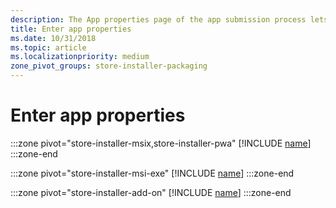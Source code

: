 ```yaml
---
description: The App properties page of the app submission process lets you define your app's category and indicate hardware preferences or other declarations.
title: Enter app properties
ms.date: 10/31/2018
ms.topic: article
ms.localizationpriority: medium
zone_pivot_groups: store-installer-packaging
---
```


# Enter app properties

:::zone pivot="store-installer-msix,store-installer-pwa"
[!INCLUDE [name](../../../includes/store/msix/enter-app-properties.md)]
:::zone-end

:::zone pivot="store-installer-msi-exe"
[!INCLUDE [name](../../../includes/store/msi/enter-app-properties.md)]
:::zone-end

:::zone pivot="store-installer-add-on"
[!INCLUDE [name](../../../includes/store/add-on/enter-app-properties.md)]
:::zone-end
